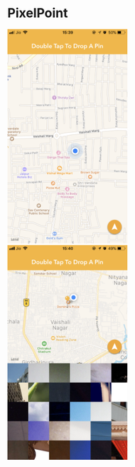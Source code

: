 # PixelPoint

<img src="Screenshots/1.PNG" width="270"/> <img src="Screenshots/2.PNG" width="270"/>
